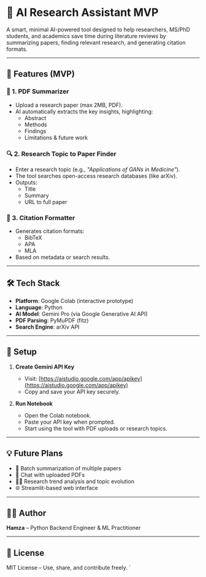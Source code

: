 # 🧠 AI Research Assistant MVP

A smart, minimal AI-powered tool designed to help researchers, MS/PhD students, and academics save time during literature reviews by summarizing papers, finding relevant research, and generating citation formats.

---

## 🚀 Features (MVP)

### 📄 1. PDF Summarizer
- Upload a research paper (max 2MB, PDF).
- AI automatically extracts the key insights, highlighting:
  - Abstract
  - Methods
  - Findings
  - Limitations & future work

### 🔍 2. Research Topic to Paper Finder
- Enter a research topic (e.g., *"Applications of GANs in Medicine"*).
- The tool searches open-access research databases (like arXiv).
- Outputs:
  - Title
  - Summary
  - URL to full paper

### 🧾 3. Citation Formatter
- Generates citation formats:
  - BibTeX
  - APA
  - MLA
- Based on metadata or search results.

---

## 🛠️ Tech Stack

- **Platform**: Google Colab (interactive prototype)
- **Language**: Python
- **AI Model**: Gemini Pro (via Google Generative AI API)
- **PDF Parsing**: PyMuPDF (fitz)
- **Search Engine**: arXiv API

---

## 🔐 Setup

1. **Create Gemini API Key**
   - Visit: [https://aistudio.google.com/app/apikey](https://aistudio.google.com/app/apikey)
   - Copy and save your API key securely.

2. **Run Notebook**
   - Open the Colab notebook.
   - Paste your API key when prompted.
   - Start using the tool with PDF uploads or research topics.

---

## 💡 Future Plans

- 🧾 Batch summarization of multiple papers
- 🧠 Chat with uploaded PDFs
- 🕵️‍♂️ Research trend analysis and topic evolution
- 🌐 Streamlit-based web interface

---

## 👨‍💻 Author
**Hamza** – Python Backend Engineer & ML Practitioner

---

## 📜 License
MIT License – Use, share, and contribute freely.
`
